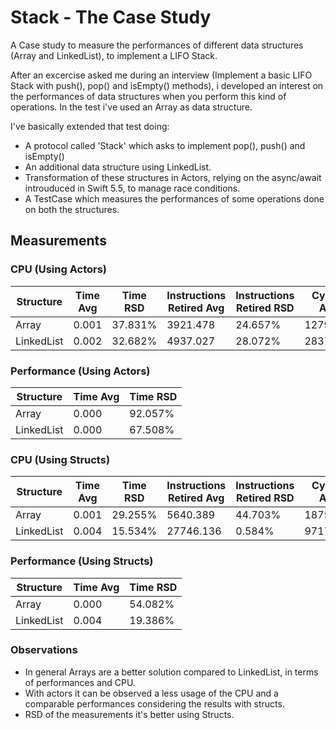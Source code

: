 # Stack - The Case Study

A Case study to measure the performances of different data structures (Array and LinkedList), to implement a LIFO Stack.

After an excercise asked me during an interview (Implement a basic LIFO Stack with push(), pop() and isEmpty() methods), i developed an interest on the performances of data structures when you perform this kind of operations. In the test i've used an Array as data structure.

I've basically extended that test doing:
- A protocol called 'Stack' which asks to implement pop(), push() and isEmpty()
- An additional data structure using LinkedList.
- Transformation of these structures in Actors, relying on the async/await introuduced in Swift 5.5, to manage race conditions.
- A TestCase which measures the performances of some operations done on both the structures.

## Measurements

### CPU (Using Actors)

| Structure  | Time Avg | Time RSD | Instructions Retired Avg | Instructions Retired RSD | Cycles Avg | Cycles RSD |
|------------|----------|----------|--------------------------|--------------------------|------------|------------|
| Array      |   0.001  |  37.831% |         3921.478         |          24.657%         |  1279.858  |   39.064%  |
| LinkedList |   0.002  |  32.682% |         4937.027         |          28.072%         |  2837.316  |   27.178%  |


### Performance (Using Actors)

| Structure  | Time Avg | Time RSD |
|------------|----------|----------|
| Array      |   0.000  |  92.057% |
| LinkedList |   0.000  |  67.508% |


### CPU (Using Structs)

| Structure  | Time Avg | Time RSD | Instructions Retired Avg | Instructions Retired RSD | Cycles Avg | Cycles RSD |
|------------|----------|----------|--------------------------|--------------------------|------------|------------|
| Array      |   0.001  |  29.255% |         5640.389         |          44.703%         |  1875.364  |   41.127%  |
| LinkedList |   0.004  |  15.534% |         27746.136        |          0.584%          |  9717.316  |   8.351%   |


### Performance (Using Structs)

| Structure  | Time Avg | Time RSD |
|------------|----------|----------|
| Array      |   0.000  |  54.082% |
| LinkedList |   0.004  |  19.386% |


### Observations
- In general Arrays are a better solution compared to LinkedList, in terms of performances and CPU.
- With actors it can be observed a less usage of the CPU and a comparable performances considering the results with structs.
- RSD of the measurements it's better using Structs.
